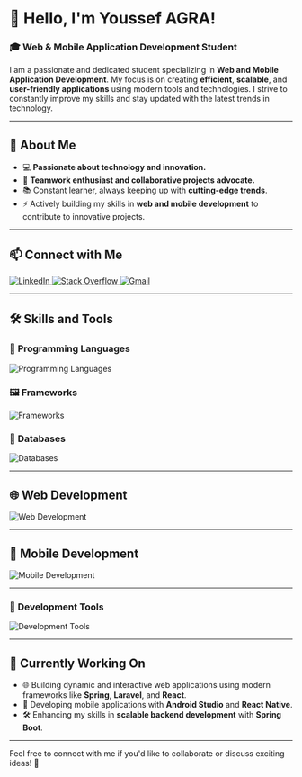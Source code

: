 # 👋 Hello, I'm Youssef AGRA!  

### 🎓 **Web & Mobile Application Development Student**  

I am a passionate and dedicated student specializing in **Web and Mobile Application Development**. My focus is on creating **efficient**, **scalable**, and **user-friendly applications** using modern tools and technologies. I strive to constantly improve my skills and stay updated with the latest trends in technology.  

---

## 🌟 **About Me**  
- 💻 **Passionate about technology and innovation.**  
- 🤝 **Teamwork enthusiast and collaborative projects advocate.**  
- 📚 Constant learner, always keeping up with **cutting-edge trends**.  
- ⚡ Actively building my skills in **web and mobile development** to contribute to innovative projects.  

---

## 📫 **Connect with Me**  
<p align="left">
  <a href="https://www.linkedin.com/in/youssef-a-65248b1b6/">
    <img src="https://skillicons.dev/icons?i=linkedin" alt="LinkedIn" />
  </a>
  <a href="https://stackoverflow.com/users/29004267/youssef-agra">
    <img src="https://skillicons.dev/icons?i=stackoverflow" alt="Stack Overflow" />
  </a>
  <a href="mailto:youssefagra3@gmail.com">
    <img src="https://skillicons.dev/icons?i=gmail" alt="Gmail" />
  </a>
</p>

---

## 🛠️ **Skills and Tools**  

### 🚀 **Programming Languages**  
<p align="left">
  <img src="https://skillicons.dev/icons?i=javascript,c,cpp,php,java" alt="Programming Languages" />
</p>

### 🖼️ **Frameworks**  
<p align="left">
  <img src="https://skillicons.dev/icons?i=bootstrap,laravel,spring,dotnet" alt="Frameworks" />
</p>

### 💾 **Databases**  
<p align="left">
  <img src="https://skillicons.dev/icons?i=mysql" alt="Databases" />
</p>

---

## 🌐 **Web Development**  
<p align="left">
  <img src="https://skillicons.dev/icons?i=html,css,javascript,bootstrap,laravel,spring,react" alt="Web Development" />
</p>

---

## 📱 **Mobile Development**  
<p align="left">
  <img src="https://skillicons.dev/icons?i=androidstudio,java,firebase,react" alt="Mobile Development" />
</p>

---

### 🔧 **Development Tools**  
<p align="left">
  <img src="https://skillicons.dev/icons?i=vscode,git,github,eclipse,notion,linux" alt="Development Tools" />
</p>

---

## 🌟 **Currently Working On**  
- 🌐 Building dynamic and interactive web applications using modern frameworks like **Spring**, **Laravel**, and **React**.  
- 📱 Developing mobile applications with **Android Studio** and **React Native**.  
- 🛠️ Enhancing my skills in **scalable backend development** with **Spring Boot**.  

---

Feel free to connect with me if you'd like to collaborate or discuss exciting ideas! 🚀  
